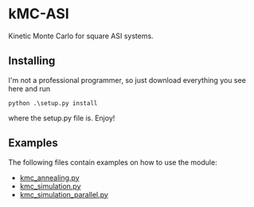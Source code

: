 # kMC-ASI

Kinetic Monte Carlo for square ASI systems.

## Installing

I'm not a professional programmer, so just download everything you see here and run

```
python .\setup.py install
```

where the setup.py file is. Enjoy!

## Examples

The following files contain examples on how to use the module:

* [kmc_annealing.py](https://github.com/matteopanca/kmc_asi/blob/master/kmc_annealing.py)
* [kmc_simulation.py](https://github.com/matteopanca/kmc_asi/blob/master/kmc_simulation.py)
* [kmc_simulation_parallel.py](https://github.com/matteopanca/kmc_asi/blob/master/kmc_simulation_parallel.py)